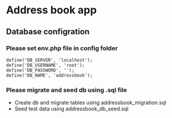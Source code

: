 # Address book app

## Database configration

### Please set env.php file in config folder

```
define('DB_SERVER', 'localhost');
define('DB_USERNAME', 'root');
define('DB_PASSWORD', '');
define('DB_NAME', 'addressbook');
```

### Please migrate and seed db using .sql file

- Create db and migrate tables using addressbook_migration.sql
- Seed test data using addressbook_db_seed.sql
